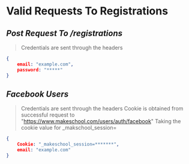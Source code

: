 # Valid Requests To Registrations #


## *Post Request To /registrations* ##
> Credentials are sent through the headers
```json
{ 
    email: "example.com",
    password: "*****"
}
```

## *Facebook Users* ##
> Credentials are sent through the headers
> Cookie is obtained from successful request to "https://www.makeschool.com/users/auth/facebook"
> Taking the cookie value for _makschool_session=
```json
{
    Cookie: "_makeschool_session=*******",
    email: "example.com"
}
```


